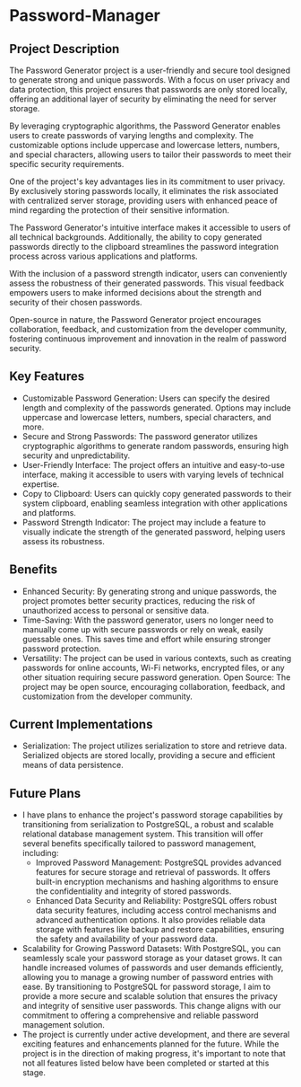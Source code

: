 # Password-Manager

## Project Description
The Password Generator project is a user-friendly and secure tool designed to generate strong and unique passwords. With a focus on user privacy and data protection, this project ensures that passwords are only stored locally, offering an additional layer of security by eliminating the need for server storage.

By leveraging cryptographic algorithms, the Password Generator enables users to create passwords of varying lengths and complexity. The customizable options include uppercase and lowercase letters, numbers, and special characters, allowing users to tailor their passwords to meet their specific security requirements.

One of the project's key advantages lies in its commitment to user privacy. By exclusively storing passwords locally, it eliminates the risk associated with centralized server storage, providing users with enhanced peace of mind regarding the protection of their sensitive information.

The Password Generator's intuitive interface makes it accessible to users of all technical backgrounds. Additionally, the ability to copy generated passwords directly to the clipboard streamlines the password integration process across various applications and platforms.

With the inclusion of a password strength indicator, users can conveniently assess the robustness of their generated passwords. This visual feedback empowers users to make informed decisions about the strength and security of their chosen passwords.

Open-source in nature, the Password Generator project encourages collaboration, feedback, and customization from the developer community, fostering continuous improvement and innovation in the realm of password security.

## Key Features
- Customizable Password Generation: Users can specify the desired length and complexity of the passwords generated. Options may include uppercase and lowercase letters, numbers, special characters, and more.
- Secure and Strong Passwords: The password generator utilizes cryptographic algorithms to generate random passwords, ensuring high security and unpredictability.
- User-Friendly Interface: The project offers an intuitive and easy-to-use interface, making it accessible to users with varying levels of technical expertise.
- Copy to Clipboard: Users can quickly copy generated passwords to their system clipboard, enabling seamless integration with other applications and platforms.
- Password Strength Indicator: The project may include a feature to visually indicate the strength of the generated password, helping users assess its robustness.

## Benefits
- Enhanced Security: By generating strong and unique passwords, the project promotes better security practices, reducing the risk of unauthorized access to personal or sensitive data.
- Time-Saving: With the password generator, users no longer need to manually come up with secure passwords or rely on weak, easily guessable ones. This saves time and effort while ensuring stronger password protection.
- Versatility: The project can be used in various contexts, such as creating passwords for online accounts, Wi-Fi networks, encrypted files, or any other situation requiring secure password generation.
Open Source: The project may be open source, encouraging collaboration, feedback, and customization from the developer community.

## Current Implementations
- Serialization: The project utilizes serialization to store and retrieve data. Serialized objects are stored locally, providing a secure and efficient means of data persistence.

## Future Plans
- I have plans to enhance the project's password storage capabilities by transitioning from serialization to PostgreSQL, a robust and scalable relational database management system. This transition will offer several benefits specifically tailored to password management, including:
  - Improved Password Management: PostgreSQL provides advanced features for secure storage and retrieval of passwords. It offers built-in encryption mechanisms and hashing algorithms to ensure the confidentiality and integrity of stored passwords.
  - Enhanced Data Security and Reliability: PostgreSQL offers robust data security features, including access control mechanisms and advanced authentication options. It also provides reliable data storage with features like backup and restore capabilities, ensuring the safety and availability of your password data.
 - Scalability for Growing Password Datasets: With PostgreSQL, you can seamlessly scale your password storage as your dataset grows. It can handle increased volumes of passwords and user demands efficiently, allowing you to manage a growing number of password entries with ease.
  By transitioning to PostgreSQL for password storage, I aim to provide a more secure and scalable solution that ensures the privacy and integrity of sensitive user passwords. This change aligns with our commitment to offering a comprehensive and reliable password management solution.
- The project is currently under active development, and there are several exciting features and enhancements planned for the future. While the project is in the direction of making progress, it's important to note that not all features listed below have been completed or started at this stage.
